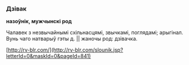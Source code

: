 ### Дзівак
**назоўнік, мужчынскі род**

Чалавек з незвычайнымі схільнасцямі, звычкамі, поглядамі; арыгінал. Вунь чаго натварыў гэты д. || жаночы род: дзівачка.

<a rel="author">[http://rv-blr.com/](http://rv-blr.com/slounik.jsp?letterId=0&maskId=0&pageId=841)</a>
